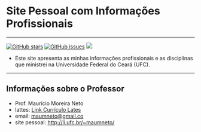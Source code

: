 # Site Pessoal com Informações Profissionais

-------

[![GitHub stars](https://img.shields.io/github/stars/maumneto/mauricioneto)](https://github.com/maumneto/mauricioneto/stargazers)
[![GitHub issues](https://img.shields.io/github/issues/maumneto/mauricioneto)](https://github.com/maumneto/mauricioneto/issues)
<img src="https://img.shields.io/badge/version-2.0.1-orange"/>

- Este site apresenta as minhas informações profissionais e as disciplinas que ministrei na Universidade Federal do Ceará (UFC).

-------

## Informações sobre o Professor

- Prof. Maurício Moreira Neto  
- lattes: [Link Currículo Lates](http://lattes.cnpq.br/7534400645876830)
- email: <maumneto@gmail.co>
- site pessoal: <http://li.ufc.br/~maumneto/>